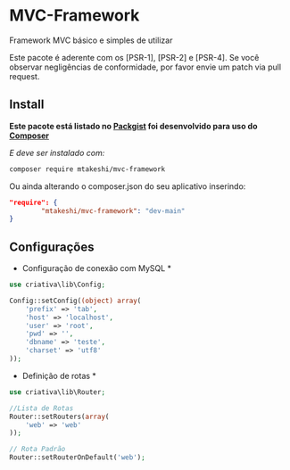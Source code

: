 # MVC-Framework
Framework MVC básico e simples de utilizar

Este pacote é aderente com os [PSR-1], [PSR-2] e [PSR-4]. Se você observar negligências de conformidade, por favor envie um patch via pull request.

## Install

**Este pacote está listado no [Packgist](https://packagist.org/) foi desenvolvido para uso do [Composer](https://getcomposer.org/)**

*E deve ser instalado com:*
```bash
composer require mtakeshi/mvc-framework
```

Ou ainda alterando o composer.json do seu aplicativo inserindo:
```json
"require": {
        "mtakeshi/mvc-framework": "dev-main"
}
```

## Configurações

* Configuração de conexão com MySQL *

```php
use criativa\lib\Config;

Config::setConfig((object) array(
    'prefix' => 'tab',
    'host' => 'localhost',
    'user' => 'root',
    'pwd' => '',
    'dbname' => 'teste',
    'charset' => 'utf8'
));
```

* Definição de rotas *

```php
use criativa\lib\Router;

//Lista de Rotas
Router::setRouters(array(
    'web' => 'web'
));

// Rota Padrão
Router::setRouterOnDefault('web');
```

